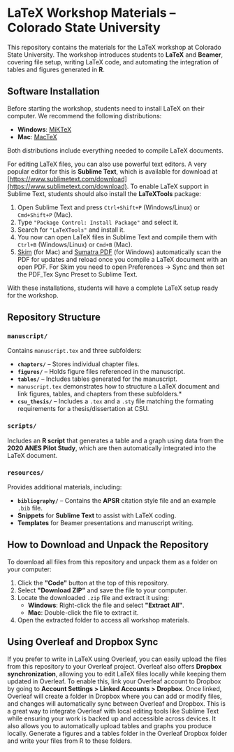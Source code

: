 # LaTeX Workshop Materials – Colorado State University  

This repository contains the materials for the LaTeX workshop at Colorado State University. The workshop introduces students to **LaTeX** and **Beamer**, covering file setup, writing LaTeX code, and automating the integration of tables and figures generated in **R**.  

## Software Installation  

Before starting the workshop, students need to install LaTeX on their computer. We recommend the following distributions:  

- **Windows**: [MiKTeX](https://miktex.org/download)  
- **Mac**: [MacTeX](https://tug.org/mactex/)  

Both distributions include everything needed to compile LaTeX documents.  

For editing LaTeX files, you can also use powerful text editors. A very popular editor for this is **Sublime Text**, which is available for download at [https://www.sublimetext.com/download](https://www.sublimetext.com/download). To enable LaTeX support in Sublime Text, students should also install the **LaTeXTools** package:  

1. Open Sublime Text and press `Ctrl+Shift+P` (Windows/Linux) or `Cmd+Shift+P` (Mac).  
2. Type `"Package Control: Install Package"` and select it.  
3. Search for `"LaTeXTools"` and install it.
4. You now can open LaTeX files in Sublime Text and compile them with `Ctrl+B` (Windows/Linux) or `Cmd+B` (Mac).
5. [Skim](http://skim-app.sourceforge.net/) (for Mac) and [Sumatra PDF](http://blog.kowalczyk.info/software/sumatrapdf/download-free-pdf-viewer.html) (for Windows) automatically scan the PDF for updates and reload once you compile a LaTeX document with an open PDF. For Skim you need to open Preferences -> Sync and then set the PDF_Tex Sync Preset to Sublime Text.

With these installations, students will have a complete LaTeX setup ready for the workshop.  


## Repository Structure  

### `manuscript/`  
Contains `manuscript.tex` and three subfolders:  
- **`chapters/`** – Stores individual chapter files.  
- **`figures/`** – Holds figure files referenced in the manuscript.  
- **`tables/`** – Includes tables generated for the manuscript.  
- `manuscript.tex` demonstrates how to structure a LaTeX document and link figures, tables, and chapters from these subfolders.*
- **`csu_thesis/`** – Includes a `.tex` and a `.sty` file matching the formating requirements for a thesis/dissertation at CSU.   


### `scripts/`  
Includes an **R script** that generates a table and a graph using data from the **2020 ANES Pilot Study**, which are then automatically integrated into the LaTeX document.  

### `resources/`  
Provides additional materials, including:  
- **`bibliography/`** – Contains the **APSR** citation style file and an example `.bib` file.  
- **Snippets** for **Sublime Text** to assist with LaTeX coding.  
- **Templates** for Beamer presentations and manuscript writing.  

## How to Download and Unpack the Repository  

To download all files from this repository and unpack them as a folder on your computer:  

1. Click the **"Code"** button at the top of this repository.  
2. Select **"Download ZIP"** and save the file to your computer.  
3. Locate the downloaded `.zip` file and extract it using:  
   - **Windows**: Right-click the file and select **"Extract All"**.  
   - **Mac**: Double-click the file to extract it.  
4. Open the extracted folder to access all workshop materials.  

## Using Overleaf and Dropbox Sync  

If you prefer to write in LaTeX using Overleaf, you can easily upload the files from this repository to your Overleaf project. Overleaf also offers **Dropbox synchronization**, allowing you to edit LaTeX files locally while keeping them updated in Overleaf. To enable this, link your Overleaf account to Dropbox by going to **Account Settings > Linked Accounts > Dropbox**. Once linked, Overleaf will create a folder in Dropbox where you can add or modify files, and changes will automatically sync between Overleaf and Dropbox. This is a great way to integrate Overleaf with local editing tools like Sublime Text while ensuring your work is backed up and accessible across devices. It also allows you to automatically upload tables and graphs you produce locally. Generate a figures and a tables folder in the Overleaf Dropbox folder and write your files from R to these folders. 

